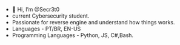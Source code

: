 - 👋 Hi, I’m @Secr3t0
-  current Cybersecurity student.
-  Passionate for reverse engine and understand how things works.
-  Languages - PT/BR, EN-US
-  Programming Languages - Python, JS, C#,Bash.
